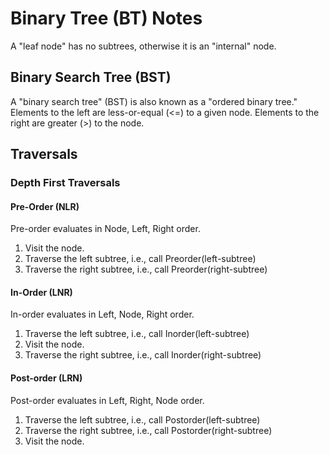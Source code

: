 # Binary Tree (BT) Notes
A "leaf node" has no subtrees, otherwise it is an "internal" node.
## Binary Search Tree (BST)
A "binary search tree" (BST) is also known as a "ordered binary tree." Elements to the left are less-or-equal (<=) to a given node. Elements to the right are greater (>) to the node.
## Traversals
### Depth First Traversals
#### Pre-Order (NLR)
Pre-order evaluates in Node, Left, Right order.
1. Visit the node.
1. Traverse the left subtree, i.e., call Preorder(left-subtree)
1. Traverse the right subtree, i.e., call Preorder(right-subtree) 
#### In-Order (LNR)
In-order evaluates in Left, Node, Right order.
1. Traverse the left subtree, i.e., call Inorder(left-subtree)
1. Visit the node.
1. Traverse the right subtree, i.e., call Inorder(right-subtree)
#### Post-order (LRN)
Post-order evaluates in Left, Right, Node order.
1. Traverse the left subtree, i.e., call Postorder(left-subtree)
1. Traverse the right subtree, i.e., call Postorder(right-subtree)
1. Visit the node.
